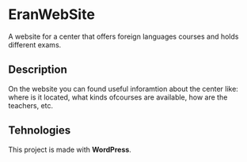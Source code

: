 # EranWebSite
A website for a center that offers foreign languages courses and holds different exams.

## Description
On the website you can found useful inforamtion about the center like: where is it located, what kinds ofcourses are available, how are the teachers, etc.

## Tehnologies
This project is made with **WordPress**.

